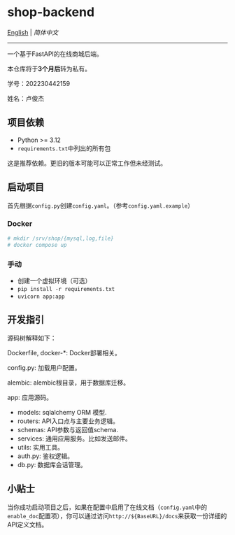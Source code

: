 # shop-backend

[English](https://github.com/Jay-716/shop-backend/blob/master/README.md) | *简体中文*

---

一个基于FastAPI的在线商城后端。

本仓库将于**3个月后**转为私有。

学号：202230442159

姓名：卢俊杰


## 项目依赖

 - Python >= 3.12
 - `requirements.txt`中列出的所有包

这是推荐依赖。更旧的版本可能可以正常工作但未经测试。


## 启动项目

首先根据`config.py`创建`config.yaml`。（参考`config.yaml.example`）

### Docker

```sh
# mkdir /srv/shop/{mysql,log,file}
# docker compose up
```

### 手动

 - 创建一个虚拟环境（可选）
 - `pip install -r requirements.txt`
 - `uvicorn app:app`


## 开发指引

源码树解释如下：

Dockerfile, docker-\*: Docker部署相关。

config.py: 加载用户配置。

alembic: alembic根目录，用于数据库迁移。

app: 应用源码。

 - models: sqlalchemy ORM 模型.
 - routers: API入口点与主要业务逻辑。
 - schemas: API参数与返回值schema.
 - services: 通用应用服务。比如发送邮件。
 - utils: 实用工具。
 - auth.py: 鉴权逻辑。
 - db.py: 数据库会话管理。


## 小贴士

当你成功启动项目之后，如果在配置中启用了在线文档（`config.yaml`中的`enable_doc`配置项），你可以通过访问`http://${BaseURL}/docs`来获取一份详细的API定义文档。


